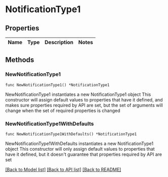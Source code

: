 # NotificationType1

## Properties

Name | Type | Description | Notes
------------ | ------------- | ------------- | -------------

## Methods

### NewNotificationType1

`func NewNotificationType1() *NotificationType1`

NewNotificationType1 instantiates a new NotificationType1 object
This constructor will assign default values to properties that have it defined,
and makes sure properties required by API are set, but the set of arguments
will change when the set of required properties is changed

### NewNotificationType1WithDefaults

`func NewNotificationType1WithDefaults() *NotificationType1`

NewNotificationType1WithDefaults instantiates a new NotificationType1 object
This constructor will only assign default values to properties that have it defined,
but it doesn't guarantee that properties required by API are set


[[Back to Model list]](../README.md#documentation-for-models) [[Back to API list]](../README.md#documentation-for-api-endpoints) [[Back to README]](../README.md)


